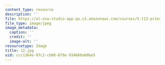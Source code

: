 ```yaml
---
content_type: resource
description: ''
file: https://ol-ocw-studio-app-qa.s3.amazonaws.com/courses/5-112-principles-of-chemical-science-fall-2005/ccc1364e97c2cb08879e934660a60be5_12.jpg
file_type: image/jpeg
image_metadata:
  caption: ''
  credit: ''
  image-alt: ''
resourcetype: Image
title: 12.jpg
uid: ccc1364e-97c2-cb08-879e-934660a60be5
---
```


